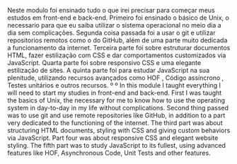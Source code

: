 Neste modulo foi ensinado tudo o que irei precisar para começar meus estudos em front-end e back-end.
Primeiro foi ensinado o básico de Unix, o necessario para que eu saiba utilizar o sistema operacional no meio dia a dia sem complicações.
Segunda coisa passada foi a usar o git e utilizar repositorios remotos como o do GitHub, além de uma parte muito dedicada a funcionamento da internet.
Terceira parte foi sobre estruturar documentos HTML, fazer estilização com CSS e dar comportamentos customizados via JavaScript.
Quarta parte foi sobre responsivo CSS e uma elegante estilização de sites.
A quinta parte foi  para estudar JavaScript na sua plenitude, utilizando recursos avançados como HOF , Código assíncrono , Testes unitários e outros recursos. 
º
º
In this module I taught everything I will need to start my studies in front-end and back-end.
First I was taught the basics of Unix, the necessary for me to know how to use the operating system in day-to-day in my life without complications.
Second thing passed was to use git and use remote repositories like GitHub, in addition to a part very dedicated to the functioning of the internet.
The third part was about structuring HTML documents, styling with CSS and giving custom behaviors via JavaScript.
Part four was about responsive CSS and elegant website styling.
The fifth part was to study JavaScript to its fullest, using advanced features like HOF, Asynchronous Code, Unit Tests and other features.
